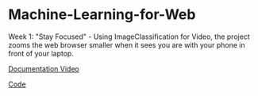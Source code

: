 # Machine-Learning-for-Web

Week 1: "Stay Focused" - Using ImageClassification for Video, the project zooms the web browser smaller when it sees you are with your phone in front of your laptop.

[Documentation Video](https://www.youtube.com/watch?v=OSfAG028RHo)

[Code](https://github.com/tongwu226/Machine-Learning-for-Web/tree/master/Week1)
